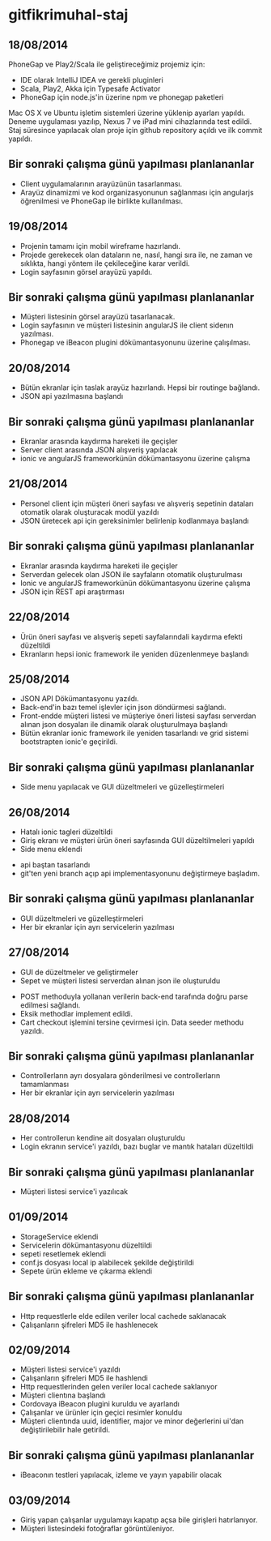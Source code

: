 gitfikrimuhal-staj
===============

18/08/2014
---------------
PhoneGap ve Play2/Scala ile geliştireceğimiz projemiz için:
- IDE olarak IntelliJ IDEA ve gerekli pluginleri
- Scala, Play2, Akka için Typesafe Activator
- PhoneGap için node.js'in üzerine npm ve phonegap paketleri

Mac OS X ve Ubuntu işletim sistemleri üzerine yüklenip ayarları yapıldı. Deneme uygulaması yazılıp, Nexus 7 ve iPad mini cihazlarında test edildi. Staj süresince yapılacak olan proje için github repository açıldı ve ilk commit yapıldı.

Bir sonraki çalışma günü yapılması planlananlar
-----------------------------------------------
- Client uygulamalarının arayüzünün tasarlanması.
- Arayüz dinamizmi ve kod organizasyonunun sağlanması için angularjs öğrenilmesi ve PhoneGap ile birlikte kullanılması.

19/08/2014
---------------
- Projenin tamamı için mobil wireframe hazırlandı.
- Projede gerekecek olan dataların ne, nasıl, hangi sıra ile, ne zaman ve sıklıkta, hangi yöntem ile çekileceğine karar verildi.
- Login sayfasının görsel arayüzü yapıldı.

Bir sonraki çalışma günü yapılması planlananlar
-----------------------------------------------
- Müşteri listesinin görsel arayüzü tasarlanacak.
- Login sayfasının ve müşteri listesinin angularJS ile client sidenın yazılması.
- Phonegap ve iBeacon plugini dökümantasyonunu üzerine çalışılması.

20/08/2014
--------------
- Bütün ekranlar için taslak arayüz hazırlandı. Hepsi bir routinge bağlandı.
- JSON api yazılmasına başlandı

Bir sonraki çalışma günü yapılması planlananlar
-----------------------------------------------
- Ekranlar arasında kaydırma hareketi ile geçişler
- Server client arasında JSON alışveriş yapılacak
- ionic ve angularJS frameworkünün dökümantasyonu üzerine çalışma 

21/08/2014
-------------
- Personel client için müşteri öneri sayfası ve alışveriş sepetinin dataları otomatik olarak oluşturacak modül yazıldı
- JSON üretecek api için gereksinimler belirlenip kodlanmaya başlandı

Bir sonraki çalışma günü yapılması planlananlar
-----------------------------------------------
- Ekranlar arasında kaydırma hareketi ile geçişler
- Serverdan gelecek olan JSON ile sayfaların otomatik oluşturulması
- Ionic ve angularJS frameworkünün dökümantasyonu üzerine çalışma
- JSON için REST api araştırması

22/08/2014
----------
- Ürün öneri sayfası ve alışveriş sepeti sayfalarındali kaydırma efekti düzeltildi
- Ekranların hepsi ionic framework ile yeniden düzenlenmeye başlandı

25/08/2014
----------
- JSON API Dökümantasyonu yazıldı.
- Back-end'in bazı temel işlevler için json döndürmesi sağlandı.
- Front-endde müşteri listesi ve müşteriye öneri listesi sayfası serverdan alınan json dosyaları ile dinamik olarak oluşturulmaya başlandı
- Bütün ekranlar ionic framework ile yeniden tasarlandı ve grid sistemi bootstrapten ionic'e geçirildi.

Bir sonraki çalışma günü yapılması planlananlar
-----------------------------------------------
- Side menu yapılacak ve GUI düzeltmeleri ve güzelleştirmeleri

26/08/2014
----------
- Hatalı ionic tagleri düzeltildi
- Giriş ekranı ve müşteri ürün öneri sayfasında GUI düzeltilmeleri yapıldı
- Side menu eklendi
* api baştan tasarlandı
* git'ten yeni branch açıp api implementasyonunu değiştirmeye başladım.

Bir sonraki çalışma günü yapılması planlananlar
-----------------------------------------------
- GUI düzeltmeleri ve güzelleştirmeleri
- Her bir ekranlar için ayrı servicelerin yazılması

27/08/2014
----------
- GUI de düzeltmeler ve geliştirmeler
- Sepet ve müşteri listesi serverdan alınan json ile oluşturuldu
* POST methoduyla yollanan verilerin back-end tarafında doğru parse edilmesi sağlandı.
* Eksik methodlar implement edildi.
* Cart checkout işlemini tersine çevirmesi için. Data seeder methodu yazıldı.

Bir sonraki çalışma günü yapılması planlananlar
-----------------------------------------------
- Controllerların ayrı dosyalara gönderilmesi ve controllerların tamamlanması
- Her bir ekranlar için ayrı servicelerin yazılması

28/08/2014
----------
- Her controllerun kendine ait dosyaları oluşturuldu
- Login ekranın service'i yazıldı, bazı buglar ve mantık hataları düzeltildi

Bir sonraki çalışma günü yapılması planlananlar
-----------------------------------------------
- Müşteri listesi service'i yazılıcak

01/09/2014
----------
- StorageService eklendi
- Servicelerin dökümantasyonu düzeltildi
- sepeti resetlemek eklendi
- conf.js dosyası local ip alabilecek şekilde değiştirildi
- Sepete ürün ekleme ve çıkarma eklendi

Bir sonraki çalışma günü yapılması planlananlar
-----------------------------------------------
- Http requestlerle elde edilen veriler local cachede saklanacak
- Çalışanların şifreleri MD5 ile hashlenecek

02/09/2014
----------
- Müşteri listesi service'i yazıldı
- Çalışanların şifreleri MD5 ile hashlendi
- Http requestlerinden gelen veriler local cachede saklanıyor
- Müşteri clientına başlandı
- Cordovaya iBeacon plugini kuruldu ve ayarlandı
- Çalışanlar ve ürünler için geçici resimler konuldu
- Müşteri clientında uuid, identifier, major ve minor değerlerini ui'dan değiştirilebilir hale getirildi.

Bir sonraki çalışma günü yapılması planlananlar
-----------------------------------------------
- iBeaconın testleri yapılacak, izleme ve yayın yapabilir olacak

03/09/2014
----------
- Giriş yapan çalışanlar uygulamayı kapatıp açsa bile girişleri hatırlanıyor.
- Müşteri listesindeki fotoğraflar görüntüleniyor.